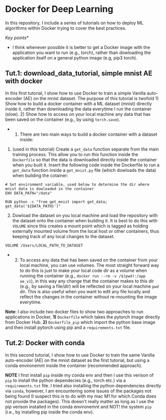 # Docker for Deep Learning
In this repository, I include a series of tutorials on how to deploy ML algorithms within Docker trying to cover the best practices.

*Key points**

- I think whenever possible it is better to get a Docker image with the application you want to run (e.g., torch), rather than dowloading the application itself on a general python image (e.g, pip3 torch).

## Tut.1: **download_data_tutorial**, simple mnist AE with docker
In this first tutorial, I show how to use Docker to train a simple Vanilla auto-encoder (AE) on the mnist dataset. 
The purpose of this tutorial is twofold 1) Show how to build a docker container with a ML dataset (mnist) directly inside it, rather than downloading the data everytime I run the container (slow). 2) Show how to access on your local machine any data that has been saved on the container (e.g., by using `torch.save`). 

- 1) There are two main ways to build a docker container with a dataset inside:

1. (used in this tutorial) Create a `get_data` function separate from the main training process. This allow you to run this function inside the `Dockerfile` so that the data is downloaded directly inside the container when you built it. Insert the following code inside the Dockerfile to run a `get_data` function inside a `get_mnist.py` file (which dowloads the data) when building the cotainer:
```
# Set environment variable, used below to determine the dir where mnist data is dowloaded in the container
ENV DATA_PATH="/data"

RUN python -c "from get_mnist import get_data; get_data('${DATA_PATH}')"
```

2. Dowload the dataset on you local machine and load the repository with the dataset onto the container when building it. It is best to do this with `VOLUME` since this creates a mount point which is tagged as holding externally mounted volume from the local host or other containers, thus keeping track of any local changes to the dataset. 
```
VOLUME /Users/LOCAL_PATH_TO_DATASET
```

- 2) To access any data that has been saved on the container from your local machine, you can use volumes. The most straight forward way to do this is just to make your local code dir as a volume when running the container (e.g., `docker run --rm -v /$(pwd):/app ae_v1`), in this way any change that the container makes to this dir (e.g., by saving a file/dir) will be reflected on your local machine `pwd` dir. This is also useful when you want to edit any file locally and reflect the changes in the container without re-mounting the image everytime.

**Note**: I also include two docker files to show two approaches to run applications in Docker, **1)** `Dockerfile` which takes the pytorch image directly from Docker Hub. **2)** `Dockerfile_pip` which import the python base image and then install pytorch using pip and a `requirements.txt` file. 


## Tut.2: Docker with conda
In this second tutorial, I show how to use Docker to train the same Vanilla auto-encoder (AE) on the mnist dataset as the first tutorial, but using a conda environemnt inside the container (recommended approach).

**NOTE** I first install `pip` inside my conda env and then I use this verison of `pip` to install the python dependecies (e.g., torch etc.) via a `requirements.txt` file. 
I tried also installing the python dependencies directly via `conda`, however, I am encountering some issues of the packages not being found (I suspect this is to do with my mac M1 for which Conda does not provide the packages).
This doesn't really matter as long as I use the pip verison installed in the conda environemnt and NOT! the system `pip` (i.e., by installing pip inside the conda env).
